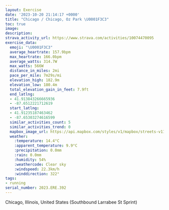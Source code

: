 ```yaml
---
layout: Exercise
date: '2023-10-20 21:14:17 +0000'
title: "Chicago / Chicago, Oz Park \U0001F3C3"
toc: true
image:
description:
strava_activity_url: https://www.strava.com/activities/10074470095
exercise_data:
  emoji: "\U0001F3C3"
  average_heartrate: 157.9bpm
  max_heartrate: 166.0bpm
  average_watts: 314.7W
  max_watts: 566W
  distance_in_miles: 2mi
  pace_per_mile: 7m29s/mi
  elevation_high: 182.9m
  elevation_low: 180.4m
  total_elevation_gain_in_feet: 7.9ft
  end_latlng:
  - 41.913843266665936
  - -87.6512221712619
  start_latlng:
  - 41.91235187463462
  - -87.65303274616599
  similar_activities_count: 5
  similar_activities_trend: 0
  mapbox_image_url: https://api.mapbox.com/styles/v1/mapbox/streets-v11/static/path-5+787af2-1.0(uhy~F%60m~uOCcBCWEKOImKNe%40B%7DFFg%40A_AOMEEIA%5B%3FkFCgC%3FQEIK%3FAGG_FCYIMcBCeE%40a%40D_%40PK%40u%40%3FaAGUDo%40T_A%40MAOEU%5BEUAQBgAEw%40C%7DL%40WHUZ%5DHC%60%40BdB%3FtAG%5CBRFJRBR%3FvAAdAHdBBrAJbAJRR%3FZGtAKjDIP%40%60%40PN%40hDMxKOrDCd%40%40RBHFDTCfAH~O),pin-s-s+e5b22e(-87.65153,41.91387),pin-s-f+89ae00(-87.64930000000001,41.91387)/auto/800x800?access_token=pk.eyJ1Ijoiam9zaGJlY2ttYW4iLCJhIjoiY205eWR2aDd1MWZ6djJrbXc4a3M0bWZleiJ9.XiG9OWkNcZk2QzjJbxLB4A
  weather:
    :temperature: 14.4°C
    :apparent_temperature: 9.9°C
    :precipitation: 0.0mm
    :rain: 0.0mm
    :humidity: 54%
    :weathercode: Clear sky
    :windspeed: 22.3km/h
    :winddirection: 322°
tags:
- running
serial_number: 2023.ERE.392
---
```

Chicago, Illinois, United States (Southbound Larrabee St Sprint)
